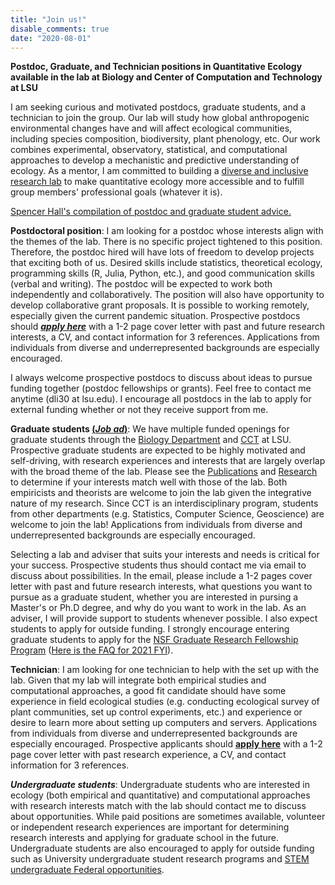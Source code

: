 ```yaml
---
title: "Join us!"
disable_comments: true
date: "2020-08-01"
---
```


**Postdoc, Graduate, and Technician positions in Quantitative Ecology available in the lab at Biology and Center of Computation and Technology at LSU**

I am seeking curious and motivated postdocs, graduate students, and a technician to join the group. Our lab will study how global anthropogenic environmental changes have and will affect ecological communities, including species composition, biodiversity, plant phenology, etc. Our work combines experimental, observatory, statistical, and computational approaches to develop a mechanistic and predictive understanding of ecology. As a mentor, I am committed to building a [diverse and inclusive research lab](/value/) to make quantitative ecology more accessible and to fulfill group members' professional goals (whatever it is).

[Spencer Hall's compilation of postdoc and graduate student advice.](https://halllab2.sitehost.iu.edu/grad-student-resources.html)

**Postdoctoral position**: I am looking for a postdoc whose interests align with the themes of the lab. There is no specific project tightened to this position. Therefore, the postdoc hired will have lots of freedom to develop projects that exciting both of us. Desired skills include statistics, theoretical ecology, programming skills (R, Julia, Python, etc.), and good communication skills (verbal and writing). The postdoc will be expected to work both independently and collaboratively. The position will also have opportunity to develop collaborative grant proposals. It is possible to working remotely, especially given the current pandemic situation. Prospective postdocs should [***apply here***](https://t.co/xh0MZN2kwC?amp=1) with a 1-2 page cover letter with past and future research interests, a CV, and contact information for 3 references. Applications from individuals from diverse and underrepresented backgrounds are especially encouraged.

I always welcome prospective postdocs to discuss about ideas to pursue funding together (postdoc fellowships or grants). Feel free to contact me anytime (dli30 at lsu.edu). I encourage all postdocs in the lab to apply for external funding whether or not they receive support from me.

**Graduate students [(_**Job ad**_)](/pdf/phd_position_2021fall.pdf)**: We have multiple funded openings for graduate students through the [Biology Department](https://www.lsu.edu/science/biosci/graduateprogram/graduatestudies.php) and [CCT](https://www.cct.lsu.edu/) at LSU. Prospective graduate students are expected to be highly motivated and self-driving, with research experiences and interests that are largely overlap with the broad theme of the lab. Please see the [Publications](/publications/) and [Research](/research/) to determine if your interests match well with those of the lab. Both empiricists and theorists are welcome to join the lab given the integrative nature of my research. Since CCT is an interdisciplinary program, students from other departments (e.g. Statistics, Computer Science, Geoscience) are welcome to join the lab! Applications from individuals from diverse and underrepresented backgrounds are especially encouraged.

Selecting a lab and adviser that suits your interests and needs is critical for your success. Prospective students thus should contact me via email to discuss about possibilities. In the email, please include a 1-2 pages cover letter with past and future research interests, what questions you want to pursue as a graduate student, whether you are interested in pursing a Master's or Ph.D degree, and why do you want to work in the lab. As an adviser, I will provide support to students whenever possible. I also expect students to apply for outside funding. I strongly encourage entering graduate students to apply for the [NSF Graduate Research Fellowship Program](http://www.nsfgrfp.org/) ([Here is the FAQ for 2021 FYI](https://www.nsf.gov/pubs/2020/nsf20114/nsf20114.jsp?WT.mc_id=USNSF_25&WT.mc_ev=click)).   

**Technician**: I am looking for one technician to help with the set up with the lab. Given that my lab will integrate both empirical studies and computational approaches, a good fit candidate should have some experience in field ecological studies (e.g. conducting ecological survey of plant communities, set up control experiments, etc.) and experience or desire to learn more about setting up computers and servers. Applications from individuals from diverse and underrepresented backgrounds are especially encouraged. Prospective applicants should [**apply here**](https://t.co/eShy9Q66N0?amp=1) with a 1-2 page cover letter with past research experience, a CV, and contact information for 3 references. 

***Undergraduate students***: Undergraduate students who are interested in ecology (both empirical and quantitative) and computational approaches with research interests match with the lab should contact me to discuss about opportunities. While paid positions are sometimes available, volunteer or independent research experiences are important for determining research interests and applying for graduate school in the future. Undergraduate students are also encouraged to apply for outside funding such as University undergraduate student research programs and [STEM undergraduate Federal opportunities](https://stemundergrads.science.gov/).
